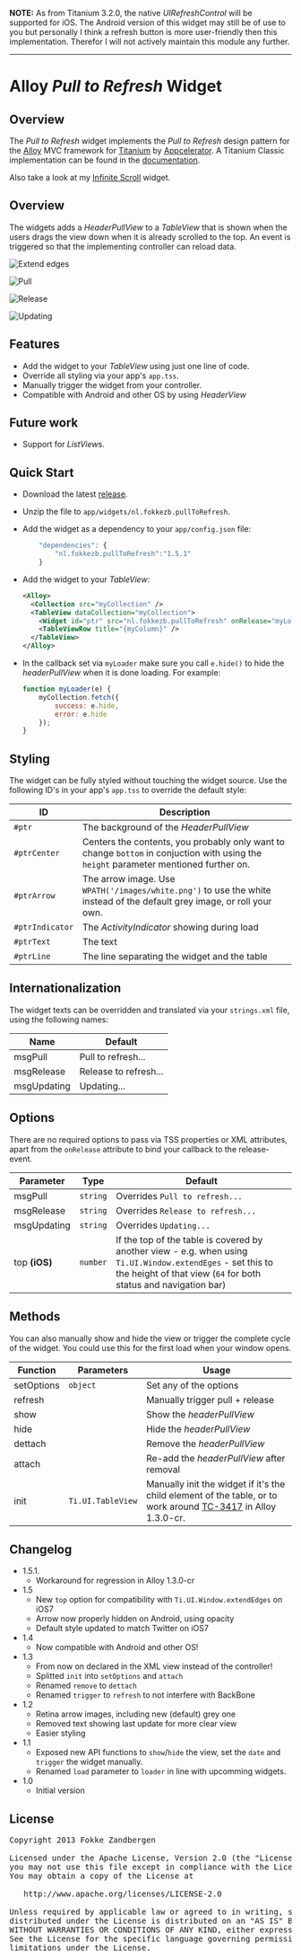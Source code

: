**NOTE:** As from Titanium 3.2.0, the native *UIRefreshControl* will be supported for iOS. The Android version of this widget may still be of use to you but personally I think a refresh button is more user-friendly then this implementation. Therefor I will not actively maintain this module any further.

---------------------

# Alloy *Pull to Refresh* Widget

## Overview
The *Pull to Refresh* widget implements the *Pull to Refresh* design pattern for the [Alloy](http://docs.appcelerator.com/titanium/latest/#!/guide/Alloy_Quick_Start) MVC framework for [Titanium](http://www.appcelerator.com/platform) by [Appcelerator](http://www.appcelerator.com). A Titanium Classic implementation can be found in the [documentation](http://docs.appcelerator.com/titanium/latest/#!/guide/TableView_Refresh_with_headerPullView).

Also take a look at my [Infinite Scroll](https://github.com/FokkeZB/nl.fokkezb.infiniteScroll) widget.

## Overview
The widgets adds a *HeaderPullView* to a *TableView* that is shown when the users drags the view down when it is already scrolled to the top. An event is triggered so that the implementing controller can reload data.

![Extend edges](https://raw.github.com/FokkeZB/nl.fokkezb.pullToRefresh/master/docs/extend.png)

![Pull](https://raw.github.com/FokkeZB/nl.fokkezb.pullToRefresh/master/docs/pull.png)

![Release](https://raw.github.com/FokkeZB/nl.fokkezb.pullToRefresh/master/docs/release.png)

![Updating](https://raw.github.com/FokkeZB/nl.fokkezb.pullToRefresh/master/docs/updating.png)

## Features
* Add the widget to your *TableView* using just one line of code.
* Override all styling via your app's `app.tss`.
* Manually trigger the widget from your controller.
* Compatible with Android and other OS by using *HeaderView*

## Future work
* Support for *ListView*s.

## Quick Start
* Download the latest [release](https://github.com/FokkeZB/nl.fokkezb.pullToRefresh/releases).
* Unzip the file to `app/widgets/nl.fokkezb.pullToRefresh`.
* Add the widget as a dependency to your `app/config.json` file:
	
	```javascript
		"dependencies": {
			"nl.fokkezb.pullToRefresh":"1.5.1"
		}
	```

* Add the widget to your *TableView*:

	```xml
	<Alloy>
	  <Collection src="myCollection" />
	  <TableView dataCollection="myCollection">
	    <Widget id="ptr" src="nl.fokkezb.pullToRefresh" onRelease="myLoader" />
	    <TableViewRow title="{myColumn}" />
	  </TableView>
	</Alloy>
	```
	
* In the callback set via `myLoader` make sure you call `e.hide()` to hide the *headerPullView* when it is done loading. For example: 

	```javascript
	function myLoader(e) {
		myCollection.fetch({			
			success: e.hide,
			error: e.hide
		});
	}
	```

## Styling
The widget can be fully styled without touching the widget source. Use the following ID's in your app's `app.tss` to override the default style:

| ID | Description |
| --------- | ------- |
| `#ptr` | The background of the *HeaderPullView* |
| `#ptrCenter` | Centers the contents, you probably only want to change `bottom` in conjuction with using the `height` parameter mentioned further on. |
| `#ptrArrow` | The arrow image. Use `WPATH('/images/white.png')` to use the white instead of the default grey image, or roll your own. |
| `#ptrIndicator` | The *ActivityIndicator* showing during load |
| `#ptrText` | The text |
| `#ptrLine` | The line separating the widget and the table |

## Internationalization
The widget texts can be overridden and translated via your `strings.xml` file, using the following names:

| Name        | Default |
| ----------- | ------- |
| msgPull     | Pull to refresh... |
| msgRelease  | Release to refresh... |
| msgUpdating | Updating... |

## Options
There are no required options to pass via TSS properties or XML attributes, apart from the `onRelease` attribute to bind your callback to the release-event.

| Parameter | Type | Default |
| --------- | ---- | ----------- |
| msgPull | `string` | Overrides `Pull to refresh...` |
| msgRelease | `string`  | Overrides `Release to refresh...` |
| msgUpdating | `string` | Overrides `Updating...` |
| top **(iOS)**| `number` | If the top of the table is covered by another view - e.g. when using `Ti.UI.Window.extendEges` - set this to the height of that view (`64` for both status and navigation bar) |

## Methods
You can also manually show and hide the view or trigger the complete cycle of the widget. You could use this for the first load when your window opens.

| Function   | Parameters | Usage |
| ---------- | ---------- | ----- |
| setOptions | `object`   | Set any of the options |
| refresh    |            | Manually trigger pull + release |
| show       |            | Show the *headerPullView* |
| hide       |            | Hide the *headerPullView* |
| dettach    |            | Remove the *headerPullView* |
| attach     |            | Re-add the *headerPullView* after removal |
| init       | `Ti.UI.TableView` | Manually init the widget if it's the child element of the table, or to work around [TC-3417](https://jira.appcelerator.org/browse/TC-3417) in Alloy 1.3.0-cr.

## Changelog
* 1.5.1.
  * Workaround for regression in Alloy 1.3.0-cr
* 1.5
  * New `top` option for compatibility with `Ti.UI.Window.extendEdges` on iOS7
  * Arrow now properly hidden on Android, using opacity
  * Default style updated to match Twitter on iOS7
* 1.4
  * Now compatible with Android and other OS!
* 1.3
  * From now on declared in the XML view instead of the controller! 
  * Splitted `init` into `setOptions` and `attach`
  * Renamed `remove` to `dettach`
  * Renamed `trigger` to `refresh` to not interfere with BackBone
* 1.2
  * Retina arrow images, including new (default) grey one
  * Removed text showing last update for more clear view
  * Easier styling
* 1.1
  * Exposed new API functions to `show`/`hide` the view, set the `date` and `trigger` the widget manually.
  * Renamed `load` parameter to `loader` in line with upcomming widgets.
* 1.0
  * Initial version

## License

<pre>
Copyright 2013 Fokke Zandbergen

Licensed under the Apache License, Version 2.0 (the "License");
you may not use this file except in compliance with the License.
You may obtain a copy of the License at

   http://www.apache.org/licenses/LICENSE-2.0

Unless required by applicable law or agreed to in writing, software
distributed under the License is distributed on an "AS IS" BASIS,
WITHOUT WARRANTIES OR CONDITIONS OF ANY KIND, either express or implied.
See the License for the specific language governing permissions and
limitations under the License.
</pre>
